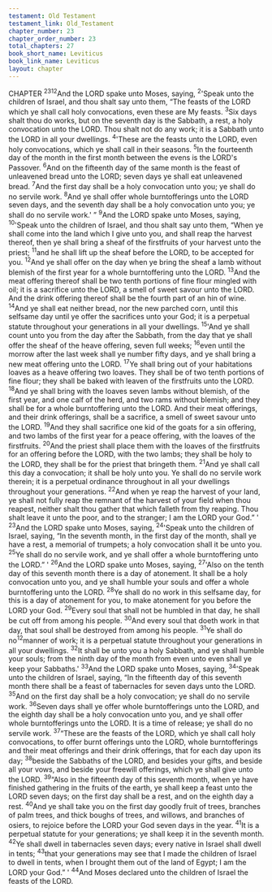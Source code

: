```yaml
---
testament: Old Testament
testament_link: Old_Testament
chapter_number: 23
chapter_order_number: 23
total_chapters: 27
book_short_name: Leviticus
book_link_name: Leviticus
layout: chapter
---
```

CHAPTER <sup>23</sup><sup>12</sup>And the LORD spake unto Moses, saying, <sup>2</sup>'Speak unto the children of Israel,
and thou shalt say unto them, “The feasts of the LORD which ye shall call holy
convocations, even these are My feasts. <sup>3</sup>Six days shalt thou do works, but on the
seventh day is the Sabbath, a rest, a holy convocation unto the LORD. Thou shalt not
do any work; it is a Sabbath unto the LORD in all your dwellings. 
<sup>4</sup>'These are the feasts unto the LORD, even holy convocations, which ye shall call
in their seasons. <sup>5</sup>In the fourteenth day of the month in the first month between the
evens is the LORD's Passover. <sup>6</sup>And on the fifteenth day of the same month is the feast
of unleavened bread unto the LORD; seven days ye shall eat unleavened bread. <sup>7</sup>And
the first day shall be a holy convocation unto you; ye shall do no servile work. <sup>8</sup>And ye
shall offer whole burnt­offerings unto the LORD seven days, and the seventh day shall
be a holy convocation unto you; ye shall do no servile work.' ” <sup>9</sup>And the LORD spake
unto Moses, saying, <sup>10</sup>'Speak unto the children of Israel, and thou shalt say unto them,
“When ye shall come into the land which I give unto you, and shall reap the harvest
thereof, then ye shall bring a sheaf of the first­fruits of your harvest unto the priest;
<sup>11</sup>and he shall lift up the sheaf before the LORD, to be accepted for you. <sup>12</sup>And ye shall
offer on the day when ye bring the sheaf a lamb without blemish of the first year for a
whole burnt­offering unto the LORD. <sup>13</sup>And the meat offering thereof shall be two tenth
portions of fine flour mingled with oil; it is a sacrifice unto the LORD, a smell of sweet
savour unto the LORD. And the drink offering thereof shall be the fourth part of an hin
of wine. <sup>14</sup>And ye shall eat neither bread, nor the new parched corn, until this selfsame
day until ye offer the sacrifices unto your God; it is a perpetual statute throughout your
generations in all your dwellings. 
<sup>15</sup>'And ye shall count unto you from the day after the Sabbath, from the day that
ye shall offer the sheaf of the heave offering, seven full weeks; <sup>16</sup>even until the morrow
after the last week shall ye number fifty days, and ye shall bring a new meat offering
unto the LORD. <sup>17</sup>Ye shall bring out of your habitations loaves as a heave offering two
loaves. They shall be of two tenth portions of fine flour; they shall be baked with leaven
of the first­fruits unto the LORD. <sup>18</sup>And ye shall bring with the loaves seven lambs
without blemish, of the first year, and one calf of the herd, and two rams without
blemish; and they shall be for a whole burnt­offering unto the LORD. And their meat
offerings, and their drink offerings, shall be a sacrifice, a smell of sweet savour unto the
LORD. <sup>19</sup>And they shall sacrifice one kid of the goats for a sin offering, and two lambs
of the first year for a peace offering, with the loaves of the first­fruits. <sup>20</sup>And the priest
shall place them with the loaves of the first­fruits for an offering before the LORD, with
the two lambs; they shall be holy to the LORD, they shall be for the priest that bringeth
them. <sup>21</sup>And ye shall call this day a convocation; it shall be holy unto you. Ye shall do
no servile work therein; it is a perpetual ordinance throughout in all your dwellings
throughout your generations. <sup>22</sup>And when ye reap the harvest of your land, ye shall not
fully reap the remnant of the harvest of your field when thou reapest, neither shalt thou
gather that which falleth from thy reaping. Thou shalt leave it unto the poor, and to the
stranger; I am the LORD your God.” ' 
<sup>23</sup>And the LORD spake unto Moses, saying, <sup>24</sup>'Speak unto the children of Israel,
saying, “In the seventh month, in the first day of the month, shall ye have a rest, a
memorial of trumpets; a holy convocation shall it be unto you. <sup>25</sup>Ye shall do no servile
work, and ye shall offer a whole burnt­offering unto the LORD.” ' 
<sup>26</sup>And the LORD spake unto Moses, saying, <sup>27</sup>'Also on the tenth day of this
seventh month there is a day of atonement. It shall be a holy convocation unto you,
and ye shall humble your souls and offer a whole burnt­offering unto the LORD. <sup>28</sup>Ye
shall do no work in this selfsame day, for this is a day of atonement for you, to make
atonement for you before the LORD your God. <sup>29</sup>Every soul that shall not be humbled
in that day, he shall be cut off from among his people. <sup>30</sup>And every soul that doeth work
in that day, that soul shall be destroyed from among his people. <sup>31</sup>Ye shall do no<sup>12</sup>manner of work; it is a perpetual statute throughout your generations in all your
dwellings. <sup>32</sup>It shall be unto you a holy Sabbath, and ye shall humble your souls; from
the ninth day of the month from even unto even shall ye keep your Sabbaths.' 
<sup>33</sup>And the LORD spake unto Moses, saying, <sup>34</sup>'Speak unto the children of Israel,
saying, “In the fifteenth day of this seventh month there shall be a feast of tabernacles
for seven days unto the LORD. <sup>35</sup>And on the first day shall be a holy convocation; ye
shall do no servile work. <sup>36</sup>Seven days shall ye offer whole burnt­offerings unto the
LORD, and the eighth day shall be a holy convocation unto you, and ye shall offer whole
burnt­offerings unto the LORD. It is a time of release; ye shall do no servile work. 
<sup>37</sup>“These are the feasts of the LORD, which ye shall call holy convocations, to
offer burnt offerings unto the LORD, whole burnt­offerings and their meat offerings and
their drink offerings, that for each day upon its day; <sup>38</sup>beside the Sabbaths of the LORD,
and besides your gifts, and beside all your vows, and beside your freewill offerings,
which ye shall give unto the LORD. 
<sup>39</sup>“Also  in  the  fifteenth  day  of  this  seventh  month,  when  ye  have  finished
gathering in the fruits of the earth, ye shall keep a feast unto the LORD seven days; on
the first day shall be a rest, and on the eighth day a rest. <sup>40</sup>And ye shall take you on the
first day goodly fruit of trees, branches of palm trees, and thick boughs of trees, and
willows, and branches of osiers, to rejoice before the LORD your God seven days in the
year. <sup>41</sup>It is a perpetual statute for your generations; ye shall keep it in the seventh
month. <sup>42</sup>Ye shall dwell in tabernacles seven days; every native in Israel shall dwell in
tents; <sup>43</sup>that your generations may see that I made the children of Israel to dwell in
tents, when I brought them out of the land of Egypt; I am the LORD your God.” ' 
<sup>44</sup>And Moses declared unto the children of Israel the feasts of the LORD.